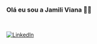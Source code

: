 ### Olá eu sou a Jamili Viana 👋😄
<br/>

[![LinkedIn](https://img.shields.io/badge/LinkedIn-0077B5?style=for-the-badge&logo=linkedin&logoColor=white)](https://www.linkedin.com/in/jamili-viana/)
